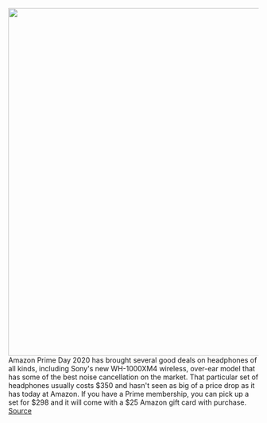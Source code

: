 <img src='https://cdn.vox-cdn.com/thumbor/mPpz310PRhUxIzChcAYxXdA4tZ0=/0x0:2040x1360/1200x800/filters:focal(761x527:1087x853)/cdn.vox-cdn.com/uploads/chorus_image/image/67622516/IMG_0626-1.0.0.jpeg' width='700px' /><br/>
Amazon Prime Day 2020 has brought several good deals on headphones of all kinds, including Sony's new WH-1000XM4 wireless, over-ear model that has some of the best noise cancellation on the market. That particular set of headphones usually costs $350 and hasn't seen as big of a price drop as it has today at Amazon. If you have a Prime membership, you can pick up a set for $298 and it will come with a $25 Amazon gift card with purchase.
<a href='https://www.theverge.com/21514079/amazon-prime-day-best-headphone-deals'> Source <a/>